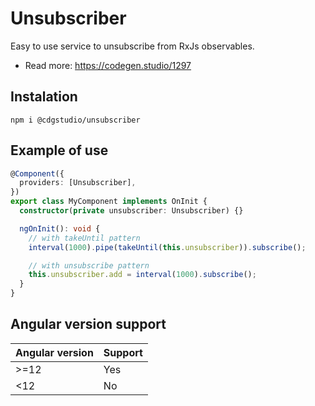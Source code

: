 # Unsubscriber

Easy to use service to unsubscribe from RxJs observables.

- Read more: https://codegen.studio/1297

## Instalation

```
npm i @cdgstudio/unsubscriber
```

## Example of use

```ts
@Component({
  providers: [Unsubscriber],
})
export class MyComponent implements OnInit {
  constructor(private unsubscriber: Unsubscriber) {}

  ngOnInit(): void {
    // with takeUntil pattern
    interval(1000).pipe(takeUntil(this.unsubscriber)).subscribe();

    // with unsubscribe pattern
    this.unsubscriber.add = interval(1000).subscribe();
  }
}
```

## Angular version support

| Angular version | Support |
| :-------------- | :------ |
| >=12            | Yes     |
| <12             | No      |
